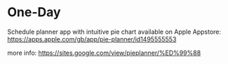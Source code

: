 # One-Day
Schedule planner app with intuitive pie chart
available on Apple Appstore: https://apps.apple.com/gb/app/pie-planner/id1495555553

more info:
https://sites.google.com/view/pieplanner/%ED%99%88
